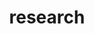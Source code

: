 ---
layout: page
title: research
nav: true
nav_order: 1
dropdown: true
children:
    - title: themes
      permalink: /research_themes/
    - title: projects
      permalink: /projects/
    - title: divider
    - title: people
      permalink: /people/
---